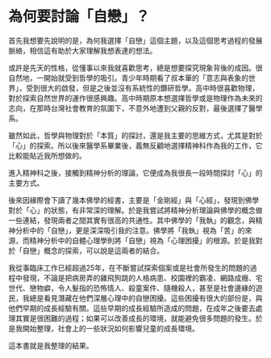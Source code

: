 # 為何要討論「自戀」？
首先我想要先說明的是，為何我選擇「自戀」這個主題，以及這個思考過程的發展脈絡，相信這有助於大家理解我想表達的想法。

或許是先天的性格，從懂事以來我就喜歡思考，總是想要探究現象背後的成因。很自然地，一開始就受到哲學的吸引。青少年時期看了叔本華的「意志與表象的世界」，受到很大的啟發，但是之後並沒有系統性的鑽研哲學。高中時很喜歡物理，對於探索自然世界的運作很感興趣。高中時期原本想選擇哲學或是物理作為未來的志向，在那時台灣社會教育的氛圍下，不意外地遭到父親的反對，最後選擇了醫學系。

雖然如此，哲學與物理對於「本質」的探討，還是我主要的思維方式，尤其是對於「心」的探索。所以後來醫學系畢業後，義無反顧地選擇精神科作為我的工作，它比較能貼近我所想做的。

進入精神科之後，接觸到精神分析的理論，它便成為我很長一段時間探討「心」的主要方式。

後來因緣際會下讀了幾本佛學的經書，主要是「金剛經」與「心經」，發現到佛學對於「心」的狀態，有非常深的理解。於是我嘗試將精神分析理論與佛學的概念做一些連結，發現兩者之間其實有很高的共通性。其中佛學的「我執」的觀念，與精神分析中的「自戀」，更是深深吸引我的注意。佛學將「我執」視為「苦」的來源，而精神分析中的自體心理學則將「自戀」視為「心理困擾」的根源。於是我對於「自戀」概念的探索，可以說是這兩者的結合。

我從事臨床工作已經超過25年，在不斷嘗試探索個案或是社會所發生的問題的過程中發現，不論是把病房弄的雞飛狗跳的人格病患、校園裡的霸凌、網路成癮、宅世代、戀物癖，令人髮指的恐怖情人、殺童案件、隨機殺人，甚至是社會邊緣的遊民，我總是看見潛藏在他們深層心理中的自戀困擾。這些困擾有很大的部份是，與他們早期的成長經驗有關。這些早期的成長經驗所造成的問題，在成年之後要去處理其實是很困難的過程；如果可以改善成長的環境，就能避免很多問題的發生。於是我開始整理，社會上的一些狀況如何影響兒童的成長環境。

這本書就是我整理的結果。